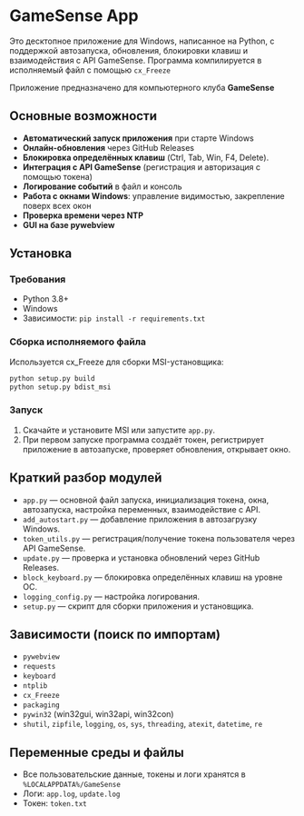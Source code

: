 # GameSense App

Это десктопное приложение для Windows, написанное на Python, с поддержкой автозапуска, обновления, блокировки клавиш и взаимодействия с API GameSense. Программа компилируется в исполняемый файл с помощью `cx_Freeze`

Приложение предназначено для компьютерного клуба **GameSense**

## Основные возможности

- **Автоматический запуск приложения** при старте Windows
- **Онлайн-обновления** через GitHub Releases
- **Блокировка определённых клавиш** (Ctrl, Tab, Win, F4, Delete).
- **Интеграция с API GameSense** (регистрация и авторизация с помощью токена)
- **Логирование событий** в файл и консоль
- **Работа с окнами Windows**: управление видимостью, закрепление поверх всех окон
- **Проверка времени через NTP**
- **GUI на базе pywebview**

## Установка

### Требования

- Python 3.8+
- Windows
- Зависимости: `pip install -r requirements.txt`

### Сборка исполняемого файла

Используется cx_Freeze для сборки MSI-установщика:

```bash
python setup.py build
python setup.py bdist_msi
```

### Запуск

1. Скачайте и установите MSI или запустите `app.py`.
2. При первом запуске программа создаёт токен, регистрирует приложение в автозапуске, проверяет обновления, открывает окно.

## Краткий разбор модулей

- `app.py` — основной файл запуска, инициализация токена, окна, автозапуска, настройка переменных, взаимодействие с API.
- `add_autostart.py` — добавление приложения в автозагрузку Windows.
- `token_utils.py` — регистрация/получение токена пользователя через API GameSense.
- `update.py` — проверка и установка обновлений через GitHub Releases.
- `block_keyboard.py` — блокировка определённых клавиш на уровне ОС.
- `logging_config.py` — настройка логирования.
- `setup.py` — скрипт для сборки приложения и установщика.

## Зависимости (поиск по импортам)

- `pywebview`
- `requests`
- `keyboard`
- `ntplib`
- `cx_Freeze`
- `packaging`
- `pywin32` (win32gui, win32api, win32con)
- `shutil`, `zipfile`, `logging`, `os`, `sys`, `threading`, `atexit`, `datetime`, `re`

## Переменные среды и файлы

- Все пользовательские данные, токены и логи хранятся в `%LOCALAPPDATA%/GameSense`
- Логи: `app.log`, `update.log`
- Токен: `token.txt`
